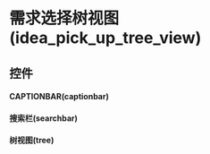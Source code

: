 # 需求选择树视图(idea_pick_up_tree_view)  <!-- {docsify-ignore-all} -->




## 控件
#### CAPTIONBAR(captionbar)

#### 搜索栏(searchbar)

#### 树视图(tree)



<script>
 const { createApp } = Vue
  createApp({
    data() {
      return {

      }
    }
  }).use(ElementPlus).mount('#app')
</script>